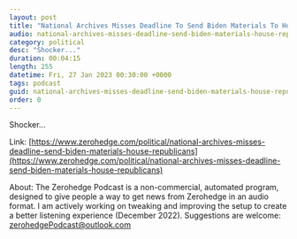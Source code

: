 ```yaml
---
layout: post
title: "National Archives Misses Deadline To Send Biden Materials To House Republicans"
audio: national-archives-misses-deadline-send-biden-materials-house-republicans-0
category: political
desc: "Shocker..."
duration: 00:04:15
length: 255
datetime: Fri, 27 Jan 2023 00:30:00 +0000
tags: podcast
guid: national-archives-misses-deadline-send-biden-materials-house-republicans-0
order: 0
---
```

Shocker...

Link: [https://www.zerohedge.com/political/national-archives-misses-deadline-send-biden-materials-house-republicans](https://www.zerohedge.com/political/national-archives-misses-deadline-send-biden-materials-house-republicans)

About: The Zerohedge Podcast is a non-commercial, automated program, designed to give people a way to get news from Zerohedge in an audio format.  I am actively working on tweaking and improving the setup to create a better listening experience (December 2022).  Suggestions are welcome: [zerohedgePodcast@outlook.com](mailto:zerohedgePodcast@outlook.com)